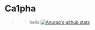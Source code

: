 # Ca1pha
>>hello
[![Anurag's github stats](https://github-readme-stats.vercel.app/api?Ca1pha=anuraghazra)](https://github.com/anuraghazra/github-readme-stats)
<!--
**Ca1pha/Ca1pha** is a ✨ _special_ ✨ repository because its `README.md` (this file) appears on your GitHub profile.

Here are some ideas to get you started:

- 🔭 I’m currently working on ...
- 🌱 I’m currently learning ...
- 👯 I’m looking to collaborate on ...
- 🤔 I’m looking for help with ...
- 💬 Ask me about ...
- 📫 How to reach me: ...
- 😄 Pronouns: ...
- ⚡ Fun fact: ...
-->
